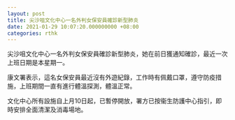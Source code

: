 ```yaml
---
layout: post
title: 尖沙咀文化中心一名外判女保安員確診新型肺炎
date: 2021-01-29 10:07:20.000000000 +08:00
categories: rthk
---
```


尖沙咀文化中心一名外判女保安員確診新型肺炎，她在前日獲通知確診，最近一次上班日期是本星期一。

康文署表示，這名女保安員最近沒有外遊紀錄，工作時有佩戴口罩，遵守防疫措施，上班期間一直有進行體溫探測，體溫正常。

文化中心所有設施自上月10日起，已暫停開放，署方已按衞生防護中心指引，即時安排全面清潔及消毒‪場地。
